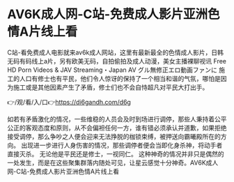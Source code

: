 # AV6K成人网-C站-免费成人影片亚洲色情A片线上看
C站-看免费成人电影就来av6k成人网站，这里有最新最全的色情成人影片，日韩无码有码线上a片，另有欧美无码，自拍偷拍及成人动漫，美女主播裸聊视讯  Free HD Porn Videos & JAV Streaming・Japan AV グル無修正エロ動画ファンに
施工的人口有修士也有平民，他们令人惊讶的保持了一个相当和谐的气氛，哪怕是因为施工或是其他因素产生了矛盾，修士们也不会自恃超凡对平民大打出手。

👉/观/看/入/口👉https://di6gandh.com/d6g<br>

如若有矛盾激化的情况，一些维稳的人员会及时到场进行调停，那些人秉持着公平公正的客观态度和原则，从不会偏袒任何一方，谁有错必须承认并道歉，如果拒绝接受调停，那么争吵之人便会迎来无法挣脱的枷锁束缚，被押送向霸曦殿所在的方向。
出现进一步进行人身伤害的情况，那些调停者便会当即化身杀神，将动手者直接灭杀。
无论他是平民还是修士，一视同仁。
这种神奇的情况并非只是偶然的一处发生，而是在这些聚集群落内随处可见，让星云感觉十分神奇。AV6K成人网-C站-免费成人影片亚洲色情A片线上看
